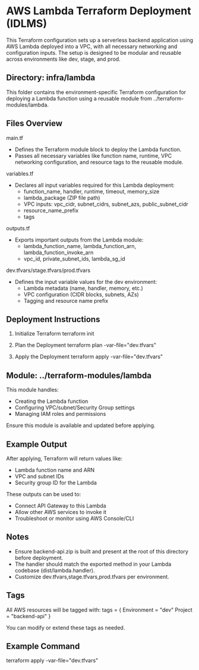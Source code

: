 # AWS Lambda Terraform Deployment (IDLMS)

This Terraform configuration sets up a serverless backend application using AWS Lambda deployed into a VPC, with all necessary networking and configuration inputs. The setup is designed to be modular and reusable across environments like dev, stage, and prod.

## Directory: infra/lambda

This folder contains the environment-specific Terraform configuration for deploying a Lambda function using a reusable module from ../terraform-modules/lambda.

## Files Overview

main.tf
- Defines the Terraform module block to deploy the Lambda function. 
- Passes all necessary variables like function name, runtime, VPC networking configuration, and resource tags to the reusable module.

variables.tf
- Declares all input variables required for this Lambda deployment:
  - function_name, handler, runtime, timeout, memory_size
  - lambda_package (ZIP file path)
  - VPC inputs: vpc_cidr, subnet_cidrs, subnet_azs, public_subnet_cidr
  - resource_name_prefix
  - tags

outputs.tf
- Exports important outputs from the Lambda module:
  - lambda_function_name, lambda_function_arn, lambda_function_invoke_arn
  - vpc_id, private_subnet_ids, lambda_sg_id

dev.tfvars/stage.tfvars/prod.tfvars
- Defines the input variable values for the dev environment:
  - Lambda metadata (name, handler, memory, etc.)
  - VPC configuration (CIDR blocks, subnets, AZs)
  - Tagging and resource name prefix

## Deployment Instructions

1. Initialize Terraform
   terraform init

2. Plan the Deployment
   terraform plan -var-file="dev.tfvars"

3. Apply the Deployment
   terraform apply -var-file="dev.tfvars"

## Module: ../terraform-modules/lambda

This module handles:
- Creating the Lambda function
- Configuring VPC/subnet/Security Group settings
- Managing IAM roles and permissions

Ensure this module is available and updated before applying.

## Example Output

After applying, Terraform will return values like:
- Lambda function name and ARN
- VPC and subnet IDs
- Security group ID for the Lambda

These outputs can be used to:
- Connect API Gateway to this Lambda
- Allow other AWS services to invoke it
- Troubleshoot or monitor using AWS Console/CLI

## Notes

- Ensure backend-api.zip is built and present at the root of this directory before deployment.
- The handler should match the exported method in your Lambda codebase (dist/lambda.handler).
- Customize dev.tfvars,stage.tfvars,prod.tfvars per environment.

## Tags

All AWS resources will be tagged with:
tags = {
  Environment = "dev"
  Project     = "backend-api"
}

You can modify or extend these tags as needed.

## Example Command

terraform apply -var-file="dev.tfvars"




